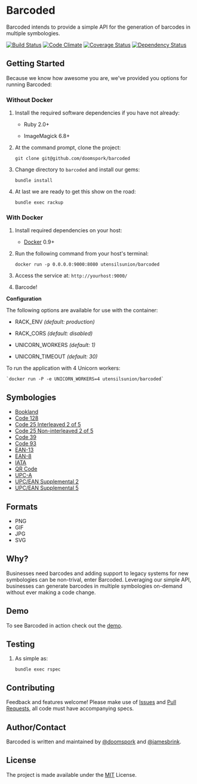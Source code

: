 # Barcoded

Barcoded intends to provide a simple API for the generation of barcodes in multiple symbologies.

[![Build Status](https://travis-ci.org/UtensilsUnion/barcoded.svg?branch=master)](https://travis-ci.org/UtensilsUnion/barcoded) [![Code Climate](https://codeclimate.com/github/UtensilsUnion/barcoded.png)](https://codeclimate.com/github/UtensilsUnion/barcoded) [![Coverage Status](https://coveralls.io/repos/UtensilsUnion/barcoded/badge.png)](https://coveralls.io/r/UtensilsUnion/barcoded) [![Dependency Status](https://gemnasium.com/UtensilsUnion/barcoded.svg)](https://gemnasium.com/UtensilsUnion/barcoded)

## Getting Started

Because we know how awesome you are, we've provided you options for running Barcoded:

### Without Docker

1. Install the required software dependencies if you have not already:

    + Ruby 2.0+

    + ImageMagick 6.8+

2. At the command prompt, clone the project:

	`git clone git@github.com/doomspork/barcoded`

3. Change directory to `barcoded` and install our gems:

	`bundle install`

4. At last we are ready to get this show on the road:

	`bundle exec rackup`
	
### With Docker

1. Install required dependencies on your host:
	
	+ [Docker](http://docker.io) 0.9+

2. Run the following command from your host's terminal:

	`docker run -p 0.0.0.0:9000:8080 utensilsunion/barcoded`
	
3. Access the service at: `http://yourhost:9000/`

4. Barcode!

__Configuration__

The following options are available for use with the container:

+ RACK_ENV _(default: production)_

+ RACK_CORS  _(default: disabled)_

+ UNICORN_WORKERS  _(default: 1)_

+ UNICORN_TIMEOUT  _(default: 30)_

To run the application with 4 Unicorn workers:

	`docker run -P -e UNICORN_WORKERS=4 utensilsunion/barcoded`

## Symbologies

+ [Bookland](http://en.wikipedia.org/wiki/Bookland)
+ [Code 128](http://en.wikipedia.org/wiki/Code_128)
+ [Code 25 Interleaved 2 of 5](http://en.wikipedia.org/wiki/Interleaved_2_of_5)
+ [Code 25 Non-interleaved 2 of 5](http://en.wikipedia.org/wiki/Interleaved_2_of_5)
+ [Code 39](http://en.wikipedia.org/wiki/Code_39)
+ [Code 93](http://en.wikipedia.org/wiki/Code_93)
+ [EAN-13](http://en.wikipedia.org/wiki/EAN-13)
+ [EAN-8](http://en.wikipedia.org/wiki/EAN-8)
+ [IATA](http://en.wikipedia.org/wiki/International_Air_Transport_Association)
+ [QR Code](http://en.wikipedia.org/wiki/QR_code)
+ [UPC-A](http://en.wikipedia.org/wiki/Universal_Product_Code)
+ [UPC/EAN Supplemental 2](http://en.wikipedia.org/wiki/EAN_2)
+ [UPC/EAN Supplemental 5](http://en.wikipedia.org/wiki/EAN_5)

## Formats

+ PNG
+ GIF
+ JPG
+ SVG

## Why?

Businesses need barcodes and adding support to legacy systems for new symbologies can be non-trival, enter Barcoded.  Leveraging our simple API, businesses can generate barcodes in multiple symbologies on-demand without ever making a code change.

## Demo
To see Barcoded in action check out the [demo](http://utensils.io/barcoded/demo/).

## Testing

1. As simple as:

	`bundle exec rspec`

## Contributing

Feedback and features welcome!  Please make use of [Issues](https://github.com/UtensilsUnion/barcoded/issues) and [Pull Requests](https://github.com/UtensilsUnion/barcoded/pulls), all code must have accompanying specs.

## Author/Contact

Barcoded is written and maintained by [@doomspork](https://github.com/doomspork) and [@jamesbrink](https://github.com/jamesbrink).

## License

The project is made available under the [MIT](http://opensource.org/licenses/MIT) License.

